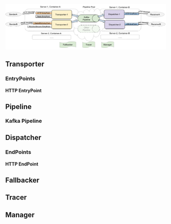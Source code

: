 <a href="assets/workflow.png" target="_blank">![EventBus Workflow](assets/workflow_small.png)</a>

## Transporter
### EntryPoints
#### HTTP EntryPoint
## Pipeline
### Kafka Pipeline
## Dispatcher
### EndPoints
#### HTTP EndPoint
## Fallbacker
## Tracer
## Manager
